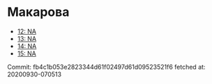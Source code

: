 # Макарова
- [12: NA](12.md)
- [13: NA](13.md)
- [14: NA](14.md)
- [15: NA](15.md)

Commit: fb4c1b053e2823344d61f02497d61d09523521f6
 fetched at: 20200930-070513
